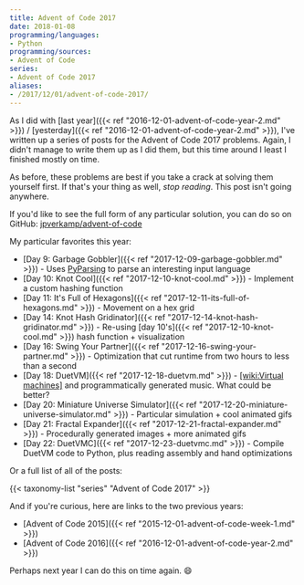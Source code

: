 ```yaml
---
title: Advent of Code 2017
date: 2018-01-08
programming/languages:
- Python
programming/sources:
- Advent of Code
series:
- Advent of Code 2017
aliases:
- /2017/12/01/advent-of-code-2017/
---
```

As I did with [last year]({{< ref "2016-12-01-advent-of-code-year-2.md" >}}) / [yesterday]({{< ref "2016-12-01-advent-of-code-year-2.md" >}}), I've written up a series of posts for the Advent of Code 2017 problems. Again, I didn't manage to write them up as I did them, but this time around I least I finished mostly on time.

<!--more-->

As before, these problems are best if you take a crack at solving them yourself first. If that's your thing as well, *stop reading*. This post isn't going anywhere.

If you'd like to see the full form of any particular solution, you can do so on GitHub: <a href="https://github.com/jpverkamp/advent-of-code">jpverkamp/advent-of-code</a>

My particular favorites this year:

- [Day 9: Garbage Gobbler]({{< ref "2017-12-09-garbage-gobbler.md" >}}) - Uses [PyParsing](http://pyparsing.wikispaces.com/) to parse an interesting input language
- [Day 10: Knot Cool]({{< ref "2017-12-10-knot-cool.md" >}}) - Implement a custom hashing function
- [Day 11: It's Full of Hexagons]({{< ref "2017-12-11-its-full-of-hexagons.md" >}}) - Movement on a hex grid
- [Day 14: Knot Hash Gridinator]({{< ref "2017-12-14-knot-hash-gridinator.md" >}}) - Re-using [day 10's]({{< ref "2017-12-10-knot-cool.md" >}}) hash function + visualization
- [Day 16: Swing Your Partner]({{< ref "2017-12-16-swing-your-partner.md" >}}) - Optimization that cut runtime from two hours to less than a second
- [Day 18: DuetVM]({{< ref "2017-12-18-duetvm.md" >}}) - [[wiki:Virtual machines]]() and programmatically generated music. What could be better?
- [Day 20: Miniature Universe Simulator]({{< ref "2017-12-20-miniature-universe-simulator.md" >}}) - Particular simulation + cool animated gifs
- [Day 21: Fractal Expander]({{< ref "2017-12-21-fractal-expander.md" >}}) - Procedurally generated images + more animated gifs
- [Day 22: DuetVMC]({{< ref "2017-12-23-duetvmc.md" >}}) - Compile DuetVM code to Python, plus reading assembly and hand optimizations

Or a full list of all of the posts:

{{< taxonomy-list "series" "Advent of Code 2017" >}}

And if you're curious, here are links to the two previous years:

- [Advent of Code 2015]({{< ref "2015-12-01-advent-of-code-week-1.md" >}})
- [Advent of Code 2016]({{< ref "2016-12-01-advent-of-code-year-2.md" >}})

Perhaps next year I can do this on time again. :smile:
